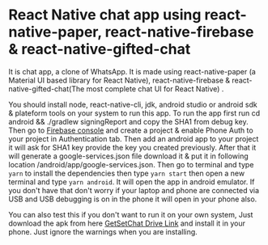 # React Native chat app using react-native-paper, react-native-firebase & react-native-gifted-chat 
It is chat app, a clone of WhatsApp. It is made using react-native-paper (a Material UI based library for React Native), react-native-firebase & react-native-gifted-chat(The most complete chat UI for React Native) .

You should install node, react-native-cli, jdk, android studio or android sdk & plateform tools on your system to run this app.
To run the app first run cd android && ./gradlew signingReport and copy the SHA1 from debug key. Then go to [Firebase console](https://console.firebase.google.com) and create a project & enable Phone Auth to your project in Authentication tab. Then add an android app to your project it will ask for SHA1 key provide the key you created previously. After that it will generate a google-services.json file download it & put it in following location /android/app/google-services.json. Then go to terminal and type `yarn` to install the dependencies then type `yarn start` then open a new terminal and type `yarn android`. It will open the app in android emulator. If you don't have that don't worry if your laptop and phone are connected via USB and USB debugging is on in the phone it will open in your phone also.

You can also test this if you don't want to run it on your own system, Just download the apk from here [GetSetChat Drive Link](https://drive.google.com/file/d/1zpWsujqtajTPr4JXXdkz_NOjpMCRX-cv/view?usp=drivesdk) and install it in your phone. Just ignore the warnings when you are installing.
